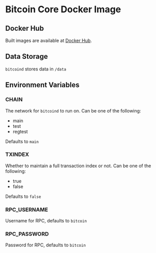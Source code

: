 # Bitcoin Core Docker Image

## Docker Hub

Built images are available at [Docker Hub](https://hub.docker.com/r/xjonathanlei/bitcoind).

## Data Storage

`bitcoind` stores data in `/data`

## Environment Variables

### CHAIN

The network for `bitcoind` to run on. Can be one of the following:

- main
- test
- regtest

Defaults to `main`

### TXINDEX

Whether to maintain a full transaction index or not. Can be one of the following:

- true
- false

Defaults to `false`

### RPC_USERNAME

Username for RPC, defaults to `bitcoin`

### RPC_PASSWORD

Password for RPC, defaults to `bitcoin`
